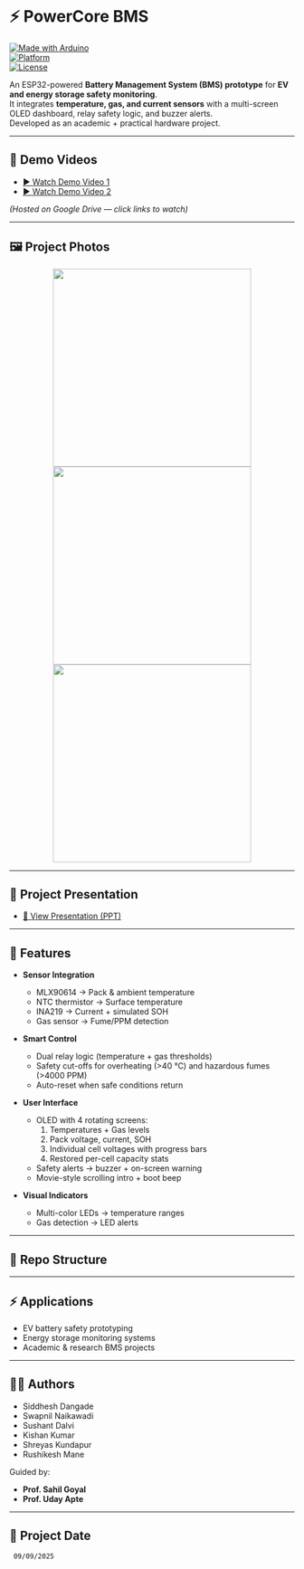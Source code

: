 # ⚡ PowerCore BMS

[![Made with Arduino](https://img.shields.io/badge/Made%20with-Arduino-blue?logo=arduino)](https://www.arduino.cc/)  
[![Platform](https://img.shields.io/badge/Platform-ESP32-orange?logo=espressif)](https://www.espressif.com/)  
[![License](https://img.shields.io/badge/License-MIT-green.svg)](LICENSE)  

An ESP32-powered **Battery Management System (BMS) prototype** for **EV and energy storage safety monitoring**.  
It integrates **temperature, gas, and current sensors** with a multi-screen OLED dashboard, relay safety logic, and buzzer alerts.  
Developed as an academic + practical hardware project.

---

## 🎥 Demo Videos
- [▶️ Watch Demo Video 1](https://drive.google.com/file/d/1IXptzPIsLpXgdGexhmpmoqSfk5SGxDSW/view?usp=drive_link)  
- [▶️ Watch Demo Video 2](https://drive.google.com/file/d/1eXrK253PXBS8xrBsJ-vRTsRqrHc911hD/view?usp=drive_link)

*(Hosted on Google Drive — click links to watch)*

---

## 🖼️ Project Photos
<p align="center">
  <img src="https://drive.google.com/file/d/1SEXGgC7r_PIKoTYpvXCxfrO7-Enog7RC/view?usp=drive_link" width="350">
  <img src="https://drive.google.com/file/d/1EKDHQS_w_Zt0m6lvbIdf2jfPhjnDum8q/view?usp=drive_link" width="350">
  <img src="https://drive.google.com/file/d/1lbuxYLbKJwxDPGmoq-CzddW8A3yhKGf1/view?usp=drive_link" width="350">
</p>

---

## 📑 Project Presentation
- [📂 View Presentation (PPT)](https://docs.google.com/presentation/d/1bvNAJ2W0TkVCBMyxPtJjyX1ubfwUfUWg/edit?usp=drive_link&ouid=102921229719269680219&rtpof=true&sd=true)

---

## 🚀 Features
- **Sensor Integration**
  - MLX90614 → Pack & ambient temperature  
  - NTC thermistor → Surface temperature  
  - INA219 → Current + simulated SOH  
  - Gas sensor → Fume/PPM detection  

- **Smart Control**
  - Dual relay logic (temperature + gas thresholds)  
  - Safety cut-offs for overheating (>40 °C) and hazardous fumes (>4000 PPM)  
  - Auto-reset when safe conditions return  

- **User Interface**
  - OLED with 4 rotating screens:  
    1. Temperatures + Gas levels  
    2. Pack voltage, current, SOH  
    3. Individual cell voltages with progress bars  
    4. Restored per-cell capacity stats  
  - Safety alerts → buzzer + on-screen warning  
  - Movie-style scrolling intro + boot beep  

- **Visual Indicators**
  - Multi-color LEDs → temperature ranges  
  - Gas detection → LED alerts  

---

## 📂 Repo Structure

---

## ⚡ Applications
- EV battery safety prototyping  
- Energy storage monitoring systems  
- Academic & research BMS projects  

---

## 👨‍💻 Authors
- Siddhesh Dangade  
- Swapnil Naikawadi  
- Sushant Dalvi  
- Kishan Kumar  
- Shreyas Kundapur  
- Rushikesh Mane  

Guided by:  
- **Prof. Sahil Goyal**  
- **Prof. Uday Apte**  

---

## 📅 Project Date
` 09/09/2025`
